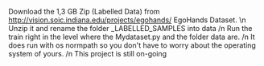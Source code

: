 Download the 1,3 GB Zip (Labelled Data) from http://vision.soic.indiana.edu/projects/egohands/ EgoHands Dataset. \n
Unzip it and rename the folder _LABELLED_SAMPLES into data /n
Run the train right in the level where the Mydataset.py and the folder data are. /n
It does run with os normpath so you don't have to worry about the operating system  of yours. /n
This project is still on-going
